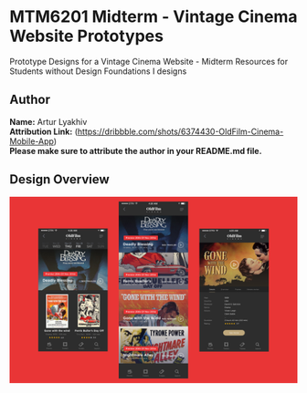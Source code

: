 # MTM6201 Midterm - Vintage Cinema Website Prototypes
Prototype Designs for a Vintage Cinema Website - Midterm Resources for Students without Design Foundations I designs

## Author
**Name:** Artur Lyakhiv  
**Attribution Link:** (https://dribbble.com/shots/6374430-OldFilm-Cinema-Mobile-App)  
**Please make sure to attribute the author in your README.md file.**

## Design Overview 
![All Vintage Cinema Designs in one image](https://github.com/imdac/mtm6201-midterm-vintage-cinema/blob/00e46737086e7411aa6c73ea87342702726ef1d6/prototype-designs/vintage-cinema-website-all.png)